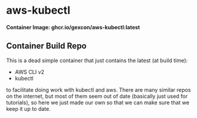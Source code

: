 # aws-kubectl

#### Container Image: ghcr.io/gexcon/aws-kubectl:latest

## Container Build Repo

This is a dead simple container that just contains the latest (at build time):

- AWS CLI v2
- kubectl

to facilitate doing work with kubectl and aws. There are many similar repos on the internet, but most of them seem out
of date (basically just used for tutorials), so here we just made our own so that we can make sure that we keep it up to
date.